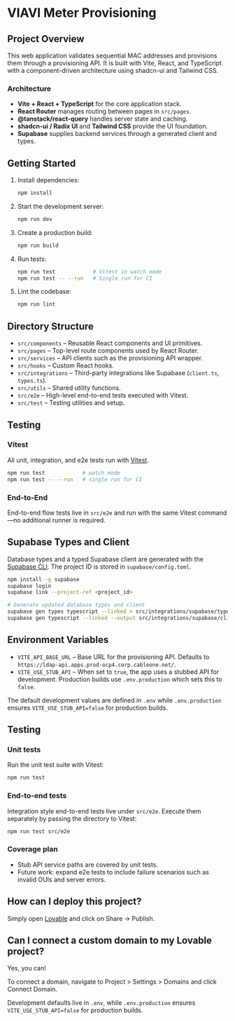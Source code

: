 # VIAVI Meter Provisioning

## Project Overview
This web application validates sequential MAC addresses and provisions them through a provisioning API. It is built with Vite, React, and TypeScript with a component-driven architecture using shadcn-ui and Tailwind CSS.

### Architecture
- **Vite + React + TypeScript** for the core application stack.
- **React Router** manages routing between pages in `src/pages`.
- **@tanstack/react-query** handles server state and caching.
- **shadcn-ui / Radix UI** and **Tailwind CSS** provide the UI foundation.
- **Supabase** supplies backend services through a generated client and types.

## Getting Started
1. Install dependencies:
   ```sh
   npm install
   ```
2. Start the development server:
   ```sh
   npm run dev
   ```
3. Create a production build:
   ```sh
   npm run build
   ```
4. Run tests:
   ```sh
   npm run test            # Vitest in watch mode
   npm run test -- --run   # Single run for CI
   ```
5. Lint the codebase:
   ```sh
   npm run lint
   ```

## Directory Structure
- `src/components` – Reusable React components and UI primitives.
- `src/pages` – Top-level route components used by React Router.
- `src/services` – API clients such as the provisioning API wrapper.
- `src/hooks` – Custom React hooks.
- `src/integrations` – Third-party integrations like Supabase (`client.ts`, `types.ts`).
- `src/utils` – Shared utility functions.
- `src/e2e` – High-level end-to-end tests executed with Vitest.
- `src/test` – Testing utilities and setup.

## Testing
### Vitest
All unit, integration, and e2e tests run with [Vitest](https://vitest.dev/).
```sh
npm run test            # watch mode
npm run test -- --run   # single run for CI
```

### End-to-End
End-to-end flow tests live in `src/e2e` and run with the same Vitest command—no additional runner is required.

## Supabase Types and Client
Database types and a typed Supabase client are generated with the [Supabase CLI](https://supabase.com/docs/guides/api/generating-types). The project ID is stored in `supabase/config.toml`.
```sh
npm install -g supabase
supabase login
supabase link --project-ref <project_id>

# Generate updated database types and client
supabase gen types typescript --linked > src/integrations/supabase/types.ts
supabase gen typescript --linked --output src/integrations/supabase/client.ts
```

## Environment Variables
- `VITE_API_BASE_URL` – Base URL for the provisioning API. Defaults to `https://ldap-api.apps.prod-ocp4.corp.cableone.net/`.
- `VITE_USE_STUB_API` – When set to `true`, the app uses a stubbed API for development. Production builds use `.env.production` which sets this to `false`.

The default development values are defined in `.env` while `.env.production` ensures `VITE_USE_STUB_API=false` for production builds.

## Testing

### Unit tests

Run the unit test suite with Vitest:

```sh
npm run test
```

### End-to-end tests

Integration style end-to-end tests live under `src/e2e`.
Execute them separately by passing the directory to Vitest:

```sh
npm run test src/e2e
```

### Coverage plan

- Stub API service paths are covered by unit tests.
- Future work: expand e2e tests to include failure scenarios such as invalid OUIs and server errors.

## How can I deploy this project?

Simply open [Lovable](https://lovable.dev/projects/356018a8-3148-4068-995a-374260576ddf) and click on Share -> Publish.

## Can I connect a custom domain to my Lovable project?

Yes, you can!

To connect a domain, navigate to Project > Settings > Domains and click Connect Domain.

Development defaults live in `.env`, while `.env.production` ensures `VITE_USE_STUB_API=false` for production builds.
